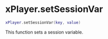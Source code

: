# xPlayer.setSessionVar

```lua
xPlayer.setSessionVar(key, value)
```

This function sets a session variable.
